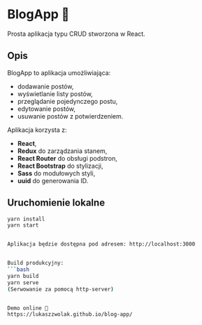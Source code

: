 # BlogApp 📝

Prosta aplikacja typu CRUD stworzona w React.

## Opis
BlogApp to aplikacja umożliwiająca:
- dodawanie postów,
- wyświetlanie listy postów,
- przeglądanie pojedynczego postu,
- edytowanie postów,
- usuwanie postów z potwierdzeniem.

Aplikacja korzysta z:
- **React**,
- **Redux** do zarządzania stanem,
- **React Router** do obsługi podstron,
- **React Bootstrap** do stylizacji,
- **Sass** do modułowych styli,
- **uuid** do generowania ID.

## Uruchomienie lokalne

```bash
yarn install
yarn start


Aplikacja będzie dostępna pod adresem: http://localhost:3000


Build produkcyjny:
```bash
yarn build
yarn serve
(Serwowanie za pomocą http-server)


Demo online 🚀
https://lukaszzwolak.github.io/blog-app/